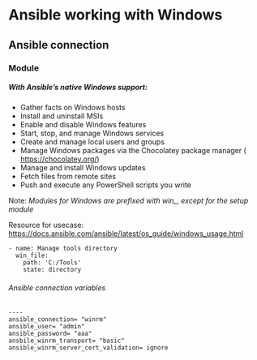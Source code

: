 # Ansible working with Windows

## Ansible connection 




### Module

##### With Ansible’s native Windows support:
- Gather facts on Windows hosts
- Install and uninstall MSIs
- Enable and disable Windows features
- Start, stop, and manage Windows services
- Create and manage local users and groups
- Manage Windows packages via the Chocolatey package manager ( https://chocolatey.org/)
- Manage and install Windows updates
- Fetch files from remote sites
- Push and execute any PowerShell scripts you write

Note: *Modules for Windows are prefixed with win_, except for the setup module*

Resource for usecase: https://docs.ansible.com/ansible/latest/os_guide/windows_usage.html

```
- name: Manage tools directory
  win_file:
    path: 'C:/Tools'
    state: directory

```

###### Ansible connection variables

```
----
ansible_connection= "winrm"
ansible_user= "admin"
ansible_password= "aaa"
ansbile_winrm_transport= "basic"
ansible_winrm_server_cert_validation= ignore

```












